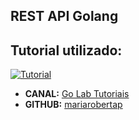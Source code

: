 ## REST API Golang


## Tutorial utilizado: 

[![Tutorial](https://i.ytimg.com/vi/3p4mpId_ZU8/hqdefault.jpg?sqp=-oaymwEcCPYBEIoBSFXyq4qpAw4IARUAAIhCGAFwAcABBg==&rs=AOn4CLAcmUPT-Lxhg6zJxeSoCoKgCK2E1g)](https://www.youtube.com/watch?v=3p4mpId_ZU8)

- **CANAL:** [Go Lab Tutoriais](https://www.youtube.com/@GoLabTutoriais)
- **GITHUB:** [mariarobertap](https://github.com/mariarobertap/go-api/tree/main)
